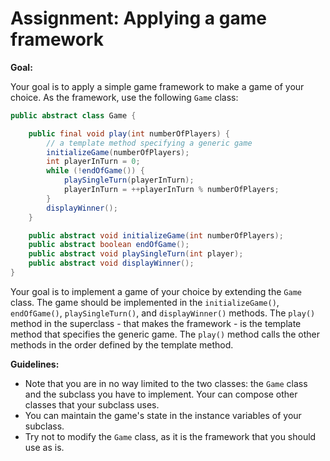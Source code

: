 # Assignment: Applying a game framework

**Goal:**

Your goal is to apply a simple game framework to make a game of your choice. As the framework, use the following `Game` class:

```java
public abstract class Game {

    public final void play(int numberOfPlayers) {
        // a template method specifying a generic game
        initializeGame(numberOfPlayers);
        int playerInTurn = 0;
        while (!endOfGame()) {
            playSingleTurn(playerInTurn);
            playerInTurn = ++playerInTurn % numberOfPlayers;
        }
        displayWinner();
    }

    public abstract void initializeGame(int numberOfPlayers);
    public abstract boolean endOfGame();
    public abstract void playSingleTurn(int player);
    public abstract void displayWinner();
}
```

Your goal is to implement a game of your choice by extending the `Game` class. The game should be implemented in the `initializeGame()`, `endOfGame()`, `playSingleTurn()`, and `displayWinner()` methods. The `play()` method in the superclass - that makes the framework - is the template method that specifies the generic game. The `play()` method calls the other methods in the order defined by the template method.


**Guidelines:**

- Note that you are in no way limited to the two classes: the `Game` class and the subclass you have to implement. Your can compose other classes that your subclass uses.
- You can maintain the game's state in the instance variables of your subclass.
- Try not to modify the `Game` class, as it is the framework that you should use as is.


